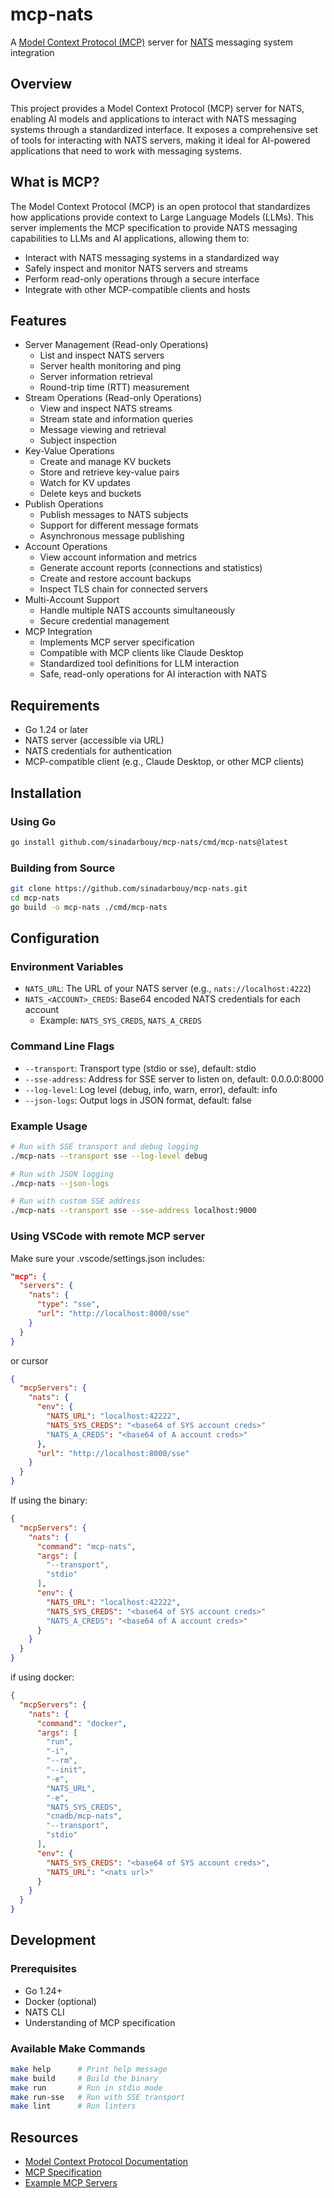 # mcp-nats

A [Model Context Protocol (MCP)](https://modelcontextprotocol.io/) server for [NATS](https://nats.io/) messaging system integration

## Overview

This project provides a Model Context Protocol (MCP) server for NATS, enabling AI models and applications to interact with NATS messaging systems through a standardized interface. It exposes a comprehensive set of tools for interacting with NATS servers, making it ideal for AI-powered applications that need to work with messaging systems.

## What is MCP?

The Model Context Protocol (MCP) is an open protocol that standardizes how applications provide context to Large Language Models (LLMs). This server implements the MCP specification to provide NATS messaging capabilities to LLMs and AI applications, allowing them to:

- Interact with NATS messaging systems in a standardized way
- Safely inspect and monitor NATS servers and streams
- Perform read-only operations through a secure interface
- Integrate with other MCP-compatible clients and hosts

## Features
- Server Management (Read-only Operations)
  - List and inspect NATS servers
  - Server health monitoring and ping
  - Server information retrieval
  - Round-trip time (RTT) measurement
- Stream Operations (Read-only Operations)
  - View and inspect NATS streams
  - Stream state and information queries
  - Message viewing and retrieval
  - Subject inspection
- Key-Value Operations
  - Create and manage KV buckets
  - Store and retrieve key-value pairs
  - Watch for KV updates
  - Delete keys and buckets
- Publish Operations
  - Publish messages to NATS subjects
  - Support for different message formats
  - Asynchronous message publishing
- Account Operations
  - View account information and metrics
  - Generate account reports (connections and statistics)
  - Create and restore account backups
  - Inspect TLS chain for connected servers
- Multi-Account Support
  - Handle multiple NATS accounts simultaneously
  - Secure credential management
- MCP Integration
  - Implements MCP server specification
  - Compatible with MCP clients like Claude Desktop
  - Standardized tool definitions for LLM interaction
  - Safe, read-only operations for AI interaction with NATS

## Requirements
- Go 1.24 or later
- NATS server (accessible via URL)
- NATS credentials for authentication
- MCP-compatible client (e.g., Claude Desktop, or other MCP clients)

## Installation

### Using Go
```sh
go install github.com/sinadarbouy/mcp-nats/cmd/mcp-nats@latest
```

### Building from Source
```sh
git clone https://github.com/sinadarbouy/mcp-nats.git
cd mcp-nats
go build -o mcp-nats ./cmd/mcp-nats
```

## Configuration

### Environment Variables
- `NATS_URL`: The URL of your NATS server (e.g., `nats://localhost:4222`)
- `NATS_<ACCOUNT>_CREDS`: Base64 encoded NATS credentials for each account
  - Example: `NATS_SYS_CREDS`, `NATS_A_CREDS`

### Command Line Flags
- `--transport`: Transport type (stdio or sse), default: stdio
- `--sse-address`: Address for SSE server to listen on, default: 0.0.0.0:8000
- `--log-level`: Log level (debug, info, warn, error), default: info
- `--json-logs`: Output logs in JSON format, default: false

### Example Usage
```sh
# Run with SSE transport and debug logging
./mcp-nats --transport sse --log-level debug

# Run with JSON logging
./mcp-nats --json-logs

# Run with custom SSE address
./mcp-nats --transport sse --sse-address localhost:9000
```

### Using VSCode with remote MCP server
Make sure your .vscode/settings.json includes:
```json
"mcp": {
  "servers": {
    "nats": {
      "type": "sse",
      "url": "http://localhost:8000/sse"
    }
  }
}
```
or 
cursor
```json
{
  "mcpServers": {
    "nats": {
      "env": {
        "NATS_URL": "localhost:42222",
        "NATS_SYS_CREDS": "<base64 of SYS account creds>"
        "NATS_A_CREDS": "<base64 of A account creds>"
      },
      "url": "http://localhost:8000/sse"
    }
  }
}
```
If using the binary:
```json
{
  "mcpServers": {
    "nats": {
      "command": "mcp-nats",
      "args": [
        "--transport",
        "stdio"
      ],
      "env": {
        "NATS_URL": "localhost:42222",
        "NATS_SYS_CREDS": "<base64 of SYS account creds>"
        "NATS_A_CREDS": "<base64 of A account creds>"
      }
    }
  }
}
```
if using docker:
```json
{
  "mcpServers": {
    "nats": {
      "command": "docker",
      "args": [
        "run",
        "-i",
        "--rm",
        "--init",
        "-e",
        "NATS_URL",
        "-e",
        "NATS_SYS_CREDS",
        "cnadb/mcp-nats",
        "--transport",
        "stdio"
      ],
      "env": {
        "NATS_SYS_CREDS": "<base64 of SYS account creds>",
        "NATS_URL": "<nats url>"
      }
    }
  }
}
```

## Development

### Prerequisites
- Go 1.24+
- Docker (optional)
- NATS CLI
- Understanding of MCP specification

### Available Make Commands
```sh
make help      # Print help message
make build     # Build the binary
make run       # Run in stdio mode
make run-sse   # Run with SSE transport
make lint      # Run linters
```

## Resources
- [Model Context Protocol Documentation](https://modelcontextprotocol.io/introduction)
- [MCP Specification](https://modelcontextprotocol.io)
- [Example MCP Servers](https://modelcontextprotocol.io/example-servers)
